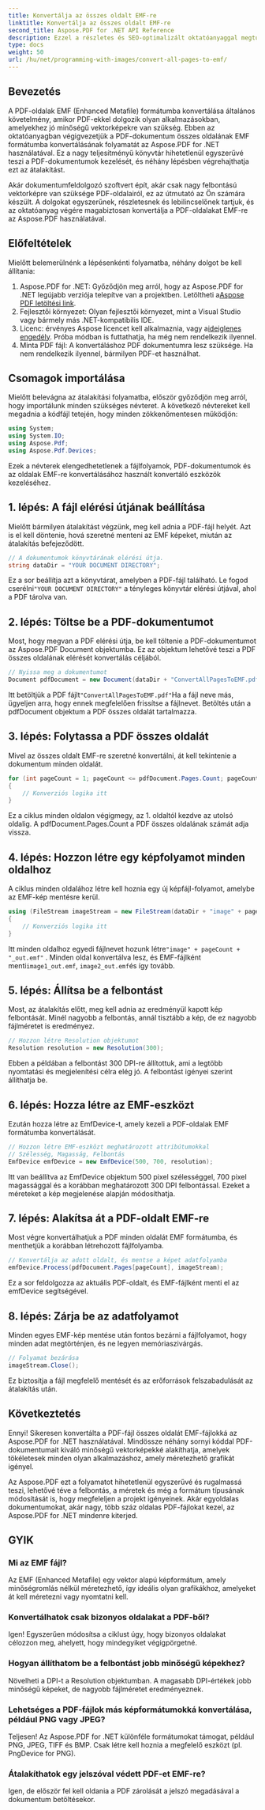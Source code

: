 ```yaml
---
title: Konvertálja az összes oldalt EMF-re
linktitle: Konvertálja az összes oldalt EMF-re
second_title: Aspose.PDF for .NET API Reference
description: Ezzel a részletes és SEO-optimalizált oktatóanyaggal megtudhatja, hogyan konvertálhatja a PDF összes oldalát EMF formátumba az Aspose.PDF for .NET használatával.
type: docs
weight: 50
url: /hu/net/programming-with-images/convert-all-pages-to-emf/
---
```

## Bevezetés

A PDF-oldalak EMF (Enhanced Metafile) formátumba konvertálása általános követelmény, amikor PDF-ekkel dolgozik olyan alkalmazásokban, amelyekhez jó minőségű vektorképekre van szükség. Ebben az oktatóanyagban végigvezetjük a PDF-dokumentum összes oldalának EMF formátumba konvertálásának folyamatát az Aspose.PDF for .NET használatával. Ez a nagy teljesítményű könyvtár hihetetlenül egyszerűvé teszi a PDF-dokumentumok kezelését, és néhány lépésben végrehajthatja ezt az átalakítást.

Akár dokumentumfeldolgozó szoftvert épít, akár csak nagy felbontású vektorképre van szüksége PDF-oldalairól, ez az útmutató az Ön számára készült. A dolgokat egyszerűnek, részletesnek és lebilincselőnek tartjuk, és az oktatóanyag végére magabiztosan konvertálja a PDF-oldalakat EMF-re az Aspose.PDF használatával.

## Előfeltételek

Mielőtt belemerülnénk a lépésenkénti folyamatba, néhány dolgot be kell állítania:

1.  Aspose.PDF for .NET: Győződjön meg arról, hogy az Aspose.PDF for .NET legújabb verziója telepítve van a projektben. Letöltheti a[Aspose PDF letöltési link](https://releases.aspose.com/pdf/net/).
2. Fejlesztői környezet: Olyan fejlesztői környezet, mint a Visual Studio vagy bármely más .NET-kompatibilis IDE.
3.  Licenc: érvényes Aspose licencet kell alkalmaznia, vagy a[ideiglenes engedély](https://purchase.aspose.com/temporary-license/). Próba módban is futtathatja, ha még nem rendelkezik ilyennel.
4. Minta PDF fájl: A konvertáláshoz PDF dokumentumra lesz szüksége. Ha nem rendelkezik ilyennel, bármilyen PDF-et használhat.

## Csomagok importálása

Mielőtt belevágna az átalakítási folyamatba, először győződjön meg arról, hogy importálunk minden szükséges névteret. A következő névtereket kell megadnia a kódfájl tetején, hogy minden zökkenőmentesen működjön:

```csharp
using System;
using System.IO;
using Aspose.Pdf;
using Aspose.Pdf.Devices;
```

Ezek a névterek elengedhetetlenek a fájlfolyamok, PDF-dokumentumok és az oldalak EMF-re konvertálásához használt konvertáló eszközök kezeléséhez.

## 1. lépés: A fájl elérési útjának beállítása

Mielőtt bármilyen átalakítást végzünk, meg kell adnia a PDF-fájl helyét. Azt is el kell döntenie, hová szeretné menteni az EMF képeket, miután az átalakítás befejeződött.

```csharp
// A dokumentumok könyvtárának elérési útja.
string dataDir = "YOUR DOCUMENT DIRECTORY";
```

 Ez a sor beállítja azt a könyvtárat, amelyben a PDF-fájl található. Le fogod cserélni`"YOUR DOCUMENT DIRECTORY"` a tényleges könyvtár elérési útjával, ahol a PDF tárolva van.

## 2. lépés: Töltse be a PDF-dokumentumot

Most, hogy megvan a PDF elérési útja, be kell töltenie a PDF-dokumentumot az Aspose.PDF Document objektumba. Ez az objektum lehetővé teszi a PDF összes oldalának elérését konvertálás céljából.

```csharp
// Nyissa meg a dokumentumot
Document pdfDocument = new Document(dataDir + "ConvertAllPagesToEMF.pdf");
```

 Itt betöltjük a PDF fájlt`"ConvertAllPagesToEMF.pdf"`Ha a fájl neve más, ügyeljen arra, hogy ennek megfelelően frissítse a fájlnevet. Betöltés után a pdfDocument objektum a PDF összes oldalát tartalmazza.

## 3. lépés: Folytassa a PDF összes oldalát

Mivel az összes oldalt EMF-re szeretné konvertálni, át kell tekintenie a dokumentum minden oldalát.

```csharp
for (int pageCount = 1; pageCount <= pdfDocument.Pages.Count; pageCount++)
{
    // Konverziós logika itt
}
```

Ez a ciklus minden oldalon végigmegy, az 1. oldaltól kezdve az utolsó oldalig. A pdfDocument.Pages.Count a PDF összes oldalának számát adja vissza.

## 4. lépés: Hozzon létre egy képfolyamot minden oldalhoz

A ciklus minden oldalához létre kell hoznia egy új képfájl-folyamot, amelybe az EMF-kép mentésre kerül.

```csharp
using (FileStream imageStream = new FileStream(dataDir + "image" + pageCount + "_out" + ".emf", FileMode.Create))
{
    // Konverziós logika itt
}
```

 Itt minden oldalhoz egyedi fájlnevet hozunk létre`"image" + pageCount + "_out.emf"` . Minden oldal konvertálva lesz, és EMF-fájlként menti`image1_out.emf`, `image2_out.emf`és így tovább.

## 5. lépés: Állítsa be a felbontást

Most, az átalakítás előtt, meg kell adnia az eredményül kapott kép felbontását. Minél nagyobb a felbontás, annál tisztább a kép, de ez nagyobb fájlméretet is eredményez.

```csharp
// Hozzon létre Resolution objektumot
Resolution resolution = new Resolution(300);
```

Ebben a példában a felbontást 300 DPI-re állítottuk, ami a legtöbb nyomtatási és megjelenítési célra elég jó. A felbontást igényei szerint állíthatja be.

## 6. lépés: Hozza létre az EMF-eszközt

Ezután hozza létre az EmfDevice-t, amely kezeli a PDF-oldalak EMF formátumba konvertálását.

```csharp
// Hozzon létre EMF-eszközt meghatározott attribútumokkal
// Szélesség, Magasság, Felbontás
EmfDevice emfDevice = new EmfDevice(500, 700, resolution);
```

Itt van beállítva az EmfDevice objektum 500 pixel szélességgel, 700 pixel magassággal és a korábban meghatározott 300 DPI felbontással. Ezeket a méreteket a kép megjelenése alapján módosíthatja.

## 7. lépés: Alakítsa át a PDF-oldalt EMF-re

Most végre konvertálhatjuk a PDF minden oldalát EMF formátumba, és menthetjük a korábban létrehozott fájlfolyamba.

```csharp
// Konvertálja az adott oldalt, és mentse a képet adatfolyamba
emfDevice.Process(pdfDocument.Pages[pageCount], imageStream);
```

Ez a sor feldolgozza az aktuális PDF-oldalt, és EMF-fájlként menti el az emfDevice segítségével.

## 8. lépés: Zárja be az adatfolyamot

Minden egyes EMF-kép mentése után fontos bezárni a fájlfolyamot, hogy minden adat megtörténjen, és ne legyen memóriaszivárgás.

```csharp
// Folyamat bezárása
imageStream.Close();
```

Ez biztosítja a fájl megfelelő mentését és az erőforrások felszabadulását az átalakítás után.

## Következtetés

Ennyi! Sikeresen konvertálta a PDF-fájl összes oldalát EMF-fájlokká az Aspose.PDF for .NET használatával. Mindössze néhány sornyi kóddal PDF-dokumentumait kiváló minőségű vektorképekké alakíthatja, amelyek tökéletesek minden olyan alkalmazáshoz, amely méretezhető grafikát igényel.

Az Aspose.PDF ezt a folyamatot hihetetlenül egyszerűvé és rugalmassá teszi, lehetővé téve a felbontás, a méretek és még a formátum típusának módosítását is, hogy megfeleljen a projekt igényeinek. Akár egyoldalas dokumentumokat, akár nagy, több száz oldalas PDF-fájlokat kezel, az Aspose.PDF for .NET mindenre kiterjed.

## GYIK

### Mi az EMF fájl?
Az EMF (Enhanced Metafile) egy vektor alapú képformátum, amely minőségromlás nélkül méretezhető, így ideális olyan grafikákhoz, amelyeket át kell méretezni vagy nyomtatni kell.

### Konvertálhatok csak bizonyos oldalakat a PDF-ből?
Igen! Egyszerűen módosítsa a ciklust úgy, hogy bizonyos oldalakat célozzon meg, ahelyett, hogy mindegyiket végigpörgetné.

### Hogyan állíthatom be a felbontást jobb minőségű képekhez?
Növelheti a DPI-t a Resolution objektumban. A magasabb DPI-értékek jobb minőségű képeket, de nagyobb fájlméretet eredményeznek.

### Lehetséges a PDF-fájlok más képformátumokká konvertálása, például PNG vagy JPEG?
Teljesen! Az Aspose.PDF for .NET különféle formátumokat támogat, például PNG, JPEG, TIFF és BMP. Csak létre kell hoznia a megfelelő eszközt (pl. PngDevice for PNG).

### Átalakíthatok egy jelszóval védett PDF-et EMF-re?
Igen, de először fel kell oldania a PDF zárolását a jelszó megadásával a dokumentum betöltésekor.